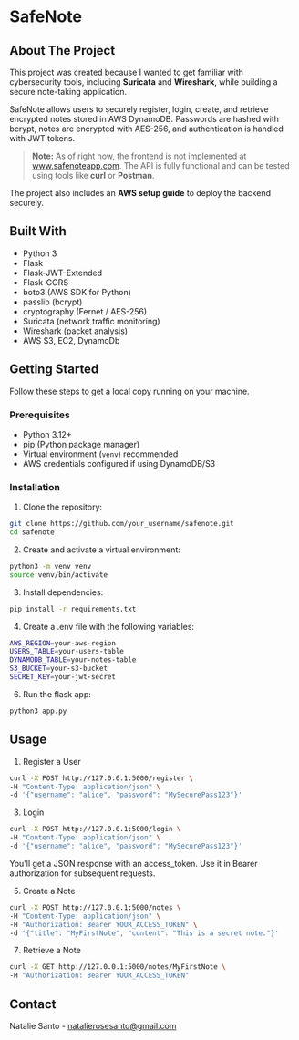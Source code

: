 # SafeNote

## About The Project

This project was created because I wanted to get familiar with cybersecurity tools, including **Suricata** and **Wireshark**, while building a secure note-taking application.  

SafeNote allows users to securely register, login, create, and retrieve encrypted notes stored in AWS DynamoDB. Passwords are hashed with bcrypt, notes are encrypted with AES-256, and authentication is handled with JWT tokens.  

> **Note:** As of right now, the frontend is not implemented at www.safenoteapp.com. The API is fully functional and can be tested using tools like **curl** or **Postman**.

The project also includes an **AWS setup guide** to deploy the backend securely.  


## Built With

- Python 3
- Flask
- Flask-JWT-Extended
- Flask-CORS
- boto3 (AWS SDK for Python)
- passlib (bcrypt)
- cryptography (Fernet / AES-256)
- Suricata (network traffic monitoring)  
- Wireshark (packet analysis)
- AWS S3, EC2, DynamoDb

## Getting Started

Follow these steps to get a local copy running on your machine.  

### Prerequisites

- Python 3.12+  
- pip (Python package manager)  
- Virtual environment (`venv`) recommended  
- AWS credentials configured if using DynamoDB/S3

### Installation

1. Clone the repository:

```bash
git clone https://github.com/your_username/safenote.git
cd safenote
```
2. Create and activate a virtual environment:

```bash
python3 -m venv venv
source venv/bin/activate
```
3. Install dependencies:

```bash
pip install -r requirements.txt
```
4. Create a .env file with the following variables:
   
```bash
AWS_REGION=your-aws-region
USERS_TABLE=your-users-table
DYNAMODB_TABLE=your-notes-table
S3_BUCKET=your-s3-bucket
SECRET_KEY=your-jwt-secret
```
6. Run the flask app:

```bash
python3 app.py
```

## Usage

1. Register a User

```bash
curl -X POST http://127.0.0.1:5000/register \
-H "Content-Type: application/json" \
-d '{"username": "alice", "password": "MySecurePass123"}'
```
3. Login

```bash
curl -X POST http://127.0.0.1:5000/login \
-H "Content-Type: application/json" \
-d '{"username": "alice", "password": "MySecurePass123"}'
```
You'll get a JSON response with an access_token. Use it in Bearer authorization for subsequent requests.

5. Create a Note

```bash
curl -X POST http://127.0.0.1:5000/notes \
-H "Content-Type: application/json" \
-H "Authorization: Bearer YOUR_ACCESS_TOKEN" \
-d '{"title": "MyFirstNote", "content": "This is a secret note."}'
```
7. Retrieve a Note

```bash
curl -X GET http://127.0.0.1:5000/notes/MyFirstNote \
-H "Authorization: Bearer YOUR_ACCESS_TOKEN"
```

## Contact

Natalie Santo - natalierosesanto@gmail.com
